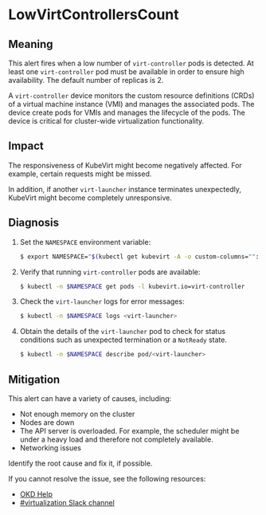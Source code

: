 <!-- Edited by Jiří Herrmann, 10 Nov 2022 -->

# LowVirtControllersCount

## Meaning

This alert fires when a low number of `virt-controller` pods is detected. At least one `virt-controller` pod must be available in order to ensure high availability. The default number of replicas is 2.

A `virt-controller` device monitors the custom resource definitions (CRDs) of a virtual machine instance (VMI) and manages the associated pods. The device create pods for VMIs and manages the lifecycle of the pods. The device is critical for cluster-wide virtualization functionality.

## Impact

The responsiveness of KubeVirt might become negatively affected. For example, certain requests might be missed.

In addition, if another `virt-launcher` instance terminates unexpectedly, KubeVirt might become completely unresponsive.

## Diagnosis

1. Set the `NAMESPACE` environment variable:

   ```bash
   $ export NAMESPACE="$(kubectl get kubevirt -A -o custom-columns="":.metadata.namespace)"
   ```

2. Verify that running `virt-controller` pods are available:

   ```bash
   $ kubectl -n $NAMESPACE get pods -l kubevirt.io=virt-controller
   ```

3. Check the `virt-launcher` logs for error messages:

   ```bash
   $ kubectl -n $NAMESPACE logs <virt-launcher>
   ```

4. Obtain the details of the `virt-launcher` pod to check for status conditions such as unexpected termination or a `NotReady` state.

   ```bash
   $ kubectl -n $NAMESPACE describe pod/<virt-launcher>
   ```

## Mitigation

This alert can have a variety of causes, including:

- Not enough memory on the cluster
- Nodes are down
- The API server is overloaded. For example, the scheduler might be under a heavy load and therefore not completely available.
- Networking issues

Identify the root cause and fix it, if possible.

<!--DS: If you cannot resolve the issue, log in to the link:https://access.redhat.com[Customer Portal] and open a support case, attaching the artifacts gathered during the Diagnosis procedure.-->
<!--USstart-->
If you cannot resolve the issue, see the following resources:

- [OKD Help](https://www.okd.io/help/)
- [#virtualization Slack channel](https://kubernetes.slack.com/channels/virtualization)
<!--USend-->
